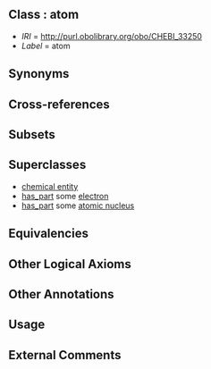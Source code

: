 
## Class : atom

 * *IRI* = http://purl.obolibrary.org/obo/CHEBI_33250
 * *Label* = atom

## Synonyms


## Cross-references


## Subsets


## Superclasses

 * [chemical entity](../../CHEBI/31/CHEBI_24431.md)
 * [has_part](../../BFO/51/BFO_0000051.md) some [electron](../../CHEBI/45/CHEBI_10545.md)
 * [has_part](../../BFO/51/BFO_0000051.md) some [atomic nucleus](../../CHEBI/52/CHEBI_33252.md)

## Equivalencies


## Other Logical Axioms


## Other Annotations


## Usage


## External Comments

